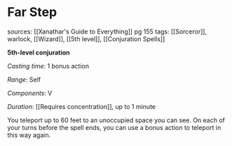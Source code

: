 # Far Step
sources: [[Xanathar's Guide to Everything]] pg 155
tags: [[Sorceror]], warlock, [[Wizard]], [[5th level]], [[Conjuration Spells]]

**5th-level conjuration**

*Casting time*: 1 bonus action

*Range*: Self

*Components*: V

*Duration*: [[Requires concentration]], up to 1 minute

You teleport up to 60 feet to an unoccupied space you can see. On each of your turns before the spell ends, you can use a bonus action to teleport in this way again.
